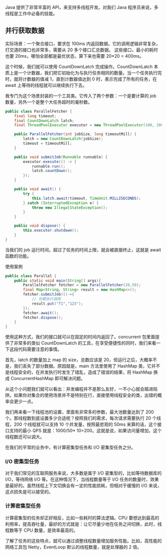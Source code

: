Java 提供了非常丰富的 API，来支持多线程开发。对我们 Java 程序员来说，多线程是工作中必备的技能。

## 并行获取数据

实际场景：一个聚合接口，要求在 100ms 内返回数据。它的调用逻辑非常复杂，打交道的接口也非常多，需要从 20 多个接口汇总数据。
这些接口，最小的耗时也要 20ms，哪怕全部都是最优状态，算下来也需要 20*20 = 400ms。

这个时候，我们就可以使用 CountDownLatch 完成操作。CountDownLatch 本质上是一个计数器，我们把它初始化为与执行任务相同的数量。当一个任务执行完时，就将计数器的值减
1，直到计数器值达到 0 时，表示完成了所有的任务，在 await 上等待的线程就可以继续执行下去。

我专门为这个场景封装的一个工具类。它传入了两个参数：一个是要计算的 job 数量，另外一个是整个大任务超时的毫秒数。

```java
public class ParallelFetcher {
    final long timeout;
    final CountDownLatch latch;
    final ThreadPoolExecutor executor = new ThreadPoolExecutor(100, 200, 1, TimeUnit.HOURS, new ArrayBlockingQueue<>(100));

    public ParallelFetcher(int jobSize, long timeoutMill) {
        latch = new CountDownLatch(jobSize);
        timeout = timeoutMill;
    }

    public void submitJob(Runnable runnable) {
        executor.execute(() -> {
            runnable.run();
            latch.countDown();
        });
    }

    public void await() {
        try {
            this.latch.await(timeout, TimeUnit.MILLISECONDS);
        } catch (InterruptedException e) {
            throw new IllegalStateException();
        }
    }

    public void dispose() {
        this.executor.shutdown();
    }
}

```

当我们的 job 运行时间，超过了任务的时间上限，就会被直接终止，这就是 await 函数的功能。

使用案例

```java
public class Parallel {
    public static void main(String[] args){
        ParallelFetcher fetcher = new ParallelFetcher(20,50);
        final Map<String, String> result = new HashMap<>();
        fetcher.submitJob(()->{
            // 你要执行调用
            result.put("f1","123");
        });
        fetcher.await();
        fetcher.dispose();
    }
}
```

使用这种方式，我们的接口就可以在固定的时间内返回了。concurrent 包里面提供了非常多的类似 CountDownLatch
的工具，在享受便捷性的同时，我们来看一下这段代码需要注意的事情。

首先，latch 的数量加上 map 的 size，总数应该是 20，但运行之后，大概率不是，我们丢失了部分数据。原因就是，main 方法里使用了
HashMap 类，它并不是线程安全的，在并发执行时发生了错乱，造成了错误的结果，将 HashMap 换成 ConcurrentHashMap 即可解决问题。

从这个小问题我们就可以看出：并发编程并不是那么友好，一不小心就会踏进陷阱。如果你对集合的使用场景并不是特别在行，直接使用线程安全的类，出错的概率会更少一点。

我们再来看一下线程池的设置，里面有非常多的参数，最大池数量达到了 200 个。那线程数到底设置多少合适呢？按照我们的需求，每次请求需要执行
20 个线程，200 个线程就可以支持 10 个并发量，按照最悲观的 50ms 来算的话，这个接口支持的最小 QPS 就是：1000/50*
10=200。这就是说，如果访问量增加，这个线程数还可以调大。

在我们的平常的业务中，有计算密集型任务和 I/O 密集型任务之分。

### I/O 密集型任务

对于我们常见的互联网服务来说，大多数是属于 I/O 密集型的，比如等待数据库的 I/O，等待网络 I/O 等。在这种情况下，当线程数量等于
I/O 任务的数量时，效果是最好的。虽然线程上下文切换会有一定的性能损耗，但相对于缓慢的 I/O 来说，这点损失是可以接受的。

### 计算密集型任务

计算密集型的任务却正好相反，比如一些耗时的算法逻辑。CPU 要想达到最高的利用率，提高吞吐量，最好的方式就是：让它尽量少地在任务之间切换，此时，线程数等于
CPU 数量，是效率最高的。

了解了任务的这些特点，就可以通过调整线程数量增加服务性能。比如，高性能的网络工具包 Netty，EventLoop 默认的线程数量，就是处理器的
2 倍。

